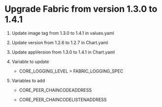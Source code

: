 # Upgrade Fabric from version 1.3.0 to 1.4.1

1. Update image tag from 1.3.0 to 1.4.1 in values.yaml

2. Update version from 1.2.6 to 1.2.7 in Chart.yaml

3. Update appVersion from 1.3.0 to 1.4.1 in Chart.yaml

4. Variable to update

    * CORE_LOGGING_LEVEL > FABRIC_LOGGING_SPEC

5. Variables to add

    * CORE_PEER_CHAINCODEADDRESS

    * CORE_PEER_CHAINCODELISTENADDRESS
